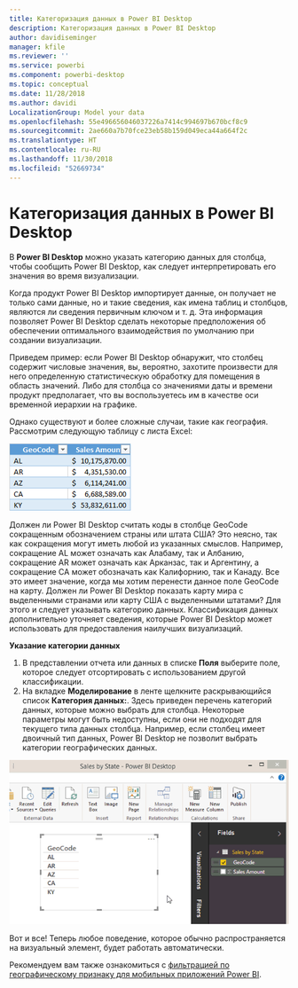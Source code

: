 ```yaml
---
title: Категоризация данных в Power BI Desktop
description: Категоризация данных в Power BI Desktop
author: davidiseminger
manager: kfile
ms.reviewer: ''
ms.service: powerbi
ms.component: powerbi-desktop
ms.topic: conceptual
ms.date: 11/28/2018
ms.author: davidi
LocalizationGroup: Model your data
ms.openlocfilehash: 55e496656046037226a7414c994697b670bcf8c9
ms.sourcegitcommit: 2ae660a7b70fce23eb58b159d049eca44a664f2c
ms.translationtype: HT
ms.contentlocale: ru-RU
ms.lasthandoff: 11/30/2018
ms.locfileid: "52669734"
---
```

# <a name="data-categorization-in-power-bi-desktop"></a>Категоризация данных в Power BI Desktop
В **Power BI Desktop** можно указать категорию данных для столбца, чтобы сообщить Power BI Desktop, как следует интерпретировать его значения во время визуализации.

Когда продукт Power BI Desktop импортирует данные, он получает не только сами данные, но и такие сведения, как имена таблиц и столбцов, являются ли сведения первичным ключом и т. д.  Эта информация позволяет Power BI Desktop сделать некоторые предположения об обеспечении оптимального взаимодействия по умолчанию при создании визуализации. 

Приведем пример: если Power BI Desktop обнаружит, что столбец содержит числовые значения, вы, вероятно, захотите произвести для него определенную статистическую обработку для помещения в область значений. Либо для столбца со значениями даты и времени продукт предполагает, что вы воспользуетесь им в качестве оси временной иерархии на графике.

Однако существуют и более сложные случаи, такие как география. Рассмотрим следующую таблицу с листа Excel:

![](media/desktop-data-categorization/datacategorizationtable.png)

Должен ли Power BI Desktop считать коды в столбце GeoCode сокращенным обозначением страны или штата США?  Это неясно, так как сокращения могут иметь любой из указанных смыслов.  Например, сокращение AL может означать как Алабаму, так и Албанию, сокращение AR может означать как Арканзас, так и Аргентину, а сокращение CA может обозначать как Калифорнию, так и Канаду. Все это имеет значение, когда мы хотим перенести данное поле GeoCode на карту.  Должен ли Power BI Desktop показать карту мира с выделенными странами или карту США с выделенными штатами?  Для этого и следует указывать категорию данных. Классификация данных дополнительно уточняет сведения, которые Power BI Desktop может использовать для предоставления наилучших визуализаций.  

**Указание категории данных**

1. В представлении отчета или данных в списке **Поля** выберите поле, которое следует отсортировать с использованием другой классификации.
2. На вкладке **Моделирование** в ленте щелкните раскрывающийся список **Категория данных:**.  Здесь приведен перечень категорий данных, которые можно выбрать для столбца.  Некоторые параметры могут быть недоступны, если они не подходят для текущего типа данных столбца.  Например, если столбец имеет двоичный тип данных, Power BI Desktop не позволит выбрать категории географических данных. 

![](media/desktop-data-categorization/datacategorization.gif)

Вот и все!  Теперь любое поведение, которое обычно распространяется на визуальный элемент, будет работать автоматически.  

Рекомендуем вам также ознакомиться с [фильтрацией по географическому признаку для мобильных приложений Power BI](desktop-mobile-geofiltering.md).

